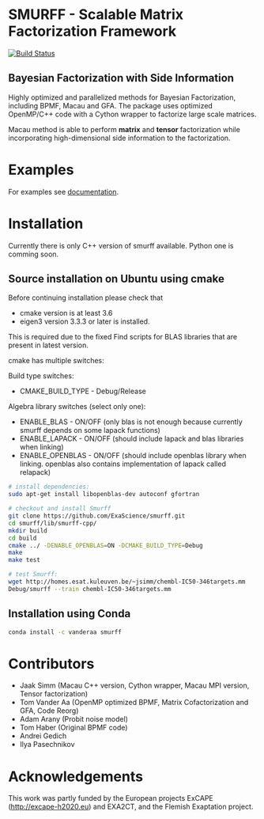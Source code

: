 # SMURFF - Scalable Matrix Factorization Framework
[![Build Status](https://travis-ci.org/ExaScience/smurff.svg?branch=master)](https://travis-ci.org/ExaScience/smurff)

## Bayesian Factorization with Side Information

Highly optimized and parallelized methods for Bayesian Factorization, including BPMF, Macau and GFA.
The package uses optimized OpenMP/C++ code with a Cython wrapper to factorize large scale matrices.

Macau method is able to perform **matrix** and **tensor** factorization while incorporating high-dimensional side information to the factorization.

# Examples
For examples see [documentation](http://macau.readthedocs.io/en/latest/source/examples.html).

# Installation
Currently there is only C++ version of smurff available. Python one is comming soon.


## Source installation on Ubuntu using cmake

Before continuing installation please check that 
 - cmake version is at least 3.6
 - eigen3 version 3.3.3 or later is installed. 

This is required due to the fixed Find scripts for BLAS libraries that are present in latest version.

cmake has multiple switches:

Build type switches:
* CMAKE_BUILD_TYPE - Debug/Release

Algebra library switches (select only one):
* ENABLE_BLAS - ON/OFF (only blas is not enough because currently smurff depends on some lapack functions)
* ENABLE_LAPACK - ON/OFF (should include lapack and blas libraries when linking)
* ENABLE_OPENBLAS - ON/OFF (should include openblas library when linking. openblas also contains implementation of lapack called relapack)

```bash
# install dependencies:
sudo apt-get install libopenblas-dev autoconf gfortran

# checkout and install Smurff
git clone https://github.com/ExaScience/smurff.git
cd smurff/lib/smurff-cpp/
mkdir build
cd build
cmake ../ -DENABLE_OPENBLAS=ON -DCMAKE_BUILD_TYPE=Debug
make
make test

# test Smurff:
wget http://homes.esat.kuleuven.be/~jsimm/chembl-IC50-346targets.mm
Debug/smurff --train chembl-IC50-346targets.mm
```

## Installation using Conda
```bash
conda install -c vanderaa smurff 
```

# Contributors
- Jaak Simm (Macau C++ version, Cython wrapper, Macau MPI version, Tensor factorization)
- Tom Vander Aa (OpenMP optimized BPMF, Matrix Cofactorization and GFA, Code Reorg)
- Adam Arany (Probit noise model)
- Tom Haber (Original BPMF code)
- Andrei Gedich
- Ilya Pasechnikov

# Acknowledgements
This work was partly funded by the European projects ExCAPE (http://excape-h2020.eu) and
EXA2CT, and the Flemish Exaptation project.

